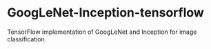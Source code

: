 # GoogLeNet-Inception-tensorflow
TensorFlow implementation of GoogLeNet and Inception for image classification.
